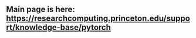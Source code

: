 ## Main page is here: <a href="https://researchcomputing.princeton.edu/support/knowledge-base/pytorch">https://researchcomputing.princeton.edu/support/knowledge-base/pytorch</a>
